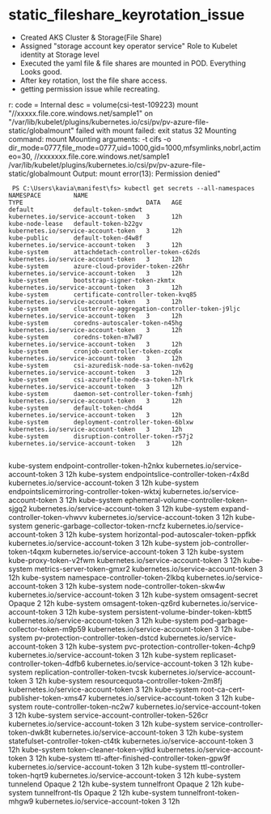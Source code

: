 # static_fileshare_keyrotation_issue

- Created AKS Cluster & Storage(File Share) 
- Assigned "storage account key operator service" Role to Kubelet identity at Storage level
- Executed the yaml file & file shares are mounted in POD. Everything Looks good.
- After key rotation, lost the file share access.
- getting permission issue while recreating.

r: code = Internal desc = volume(csi-test-109223) mount "//xxxxx.file.core.windows.net/sample1" on "/var/lib/kubelet/plugins/kubernetes.io/csi/pv/pv-azure-file-static/globalmount" failed with mount failed: exit status 32
Mounting command: mount
Mounting arguments: -t cifs -o dir_mode=0777,file_mode=0777,uid=1000,gid=1000,mfsymlinks,nobrl,actimeo=30,<masked> //xxxxxxx.file.core.windows.net/sample1 /var/lib/kubelet/plugins/kubernetes.io/csi/pv/pv-azure-file-static/globalmount
Output: mount error(13): Permission denied"
  
 ``` 
  PS C:\Users\kavia\manifest\fs> kubectl get secrets --all-namespaces
NAMESPACE         NAME                                             TYPE                                  DATA   AGE
default           default-token-smdwt                              kubernetes.io/service-account-token   3      12h
kube-node-lease   default-token-b22gv                              kubernetes.io/service-account-token   3      12h
kube-public       default-token-d4w8f                              kubernetes.io/service-account-token   3      12h
kube-system       attachdetach-controller-token-c62ds              kubernetes.io/service-account-token   3      12h
kube-system       azure-cloud-provider-token-z26hr                 kubernetes.io/service-account-token   3      12h
kube-system       bootstrap-signer-token-zkmtx                     kubernetes.io/service-account-token   3      12h
kube-system       certificate-controller-token-kvq85               kubernetes.io/service-account-token   3      12h
kube-system       clusterrole-aggregation-controller-token-j9ljc   kubernetes.io/service-account-token   3      12h
kube-system       coredns-autoscaler-token-n45hg                   kubernetes.io/service-account-token   3      12h
kube-system       coredns-token-m7w87                              kubernetes.io/service-account-token   3      12h
kube-system       cronjob-controller-token-zcq6x                   kubernetes.io/service-account-token   3      12h
kube-system       csi-azuredisk-node-sa-token-nv62g                kubernetes.io/service-account-token   3      12h
kube-system       csi-azurefile-node-sa-token-h7lrk                kubernetes.io/service-account-token   3      12h
kube-system       daemon-set-controller-token-fsmhj                kubernetes.io/service-account-token   3      12h
kube-system       default-token-chdd4                              kubernetes.io/service-account-token   3      12h
kube-system       deployment-controller-token-6blxw                kubernetes.io/service-account-token   3      12h
kube-system       disruption-controller-token-r57j2                kubernetes.io/service-account-token   3      12h
  
  ```
kube-system       endpoint-controller-token-h2nkx                  kubernetes.io/service-account-token   3      12h
kube-system       endpointslice-controller-token-r4x8d             kubernetes.io/service-account-token   3      12h
kube-system       endpointslicemirroring-controller-token-wktxj    kubernetes.io/service-account-token   3      12h
kube-system       ephemeral-volume-controller-token-sjgq2          kubernetes.io/service-account-token   3      12h
kube-system       expand-controller-token-vhwvv                    kubernetes.io/service-account-token   3      12h
kube-system       generic-garbage-collector-token-rncfz            kubernetes.io/service-account-token   3      12h
kube-system       horizontal-pod-autoscaler-token-ppfkk            kubernetes.io/service-account-token   3      12h
kube-system       job-controller-token-t4qxm                       kubernetes.io/service-account-token   3      12h
kube-system       kube-proxy-token-v2fwm                           kubernetes.io/service-account-token   3      12h
kube-system       metrics-server-token-gmxr2                       kubernetes.io/service-account-token   3      12h
kube-system       namespace-controller-token-2lkbq                 kubernetes.io/service-account-token   3      12h
kube-system       node-controller-token-skw4w                      kubernetes.io/service-account-token   3      12h
kube-system       omsagent-secret                                  Opaque                                2      12h
kube-system       omsagent-token-qz6rd                             kubernetes.io/service-account-token   3      12h
kube-system       persistent-volume-binder-token-kbtt5             kubernetes.io/service-account-token   3      12h
kube-system       pod-garbage-collector-token-m9p59                kubernetes.io/service-account-token   3      12h
kube-system       pv-protection-controller-token-dstcd             kubernetes.io/service-account-token   3      12h
kube-system       pvc-protection-controller-token-4chp9            kubernetes.io/service-account-token   3      12h
kube-system       replicaset-controller-token-4dfb6                kubernetes.io/service-account-token   3      12h
kube-system       replication-controller-token-tvcsk               kubernetes.io/service-account-token   3      12h
kube-system       resourcequota-controller-token-2m8fj             kubernetes.io/service-account-token   3      12h
kube-system       root-ca-cert-publisher-token-xms47               kubernetes.io/service-account-token   3      12h
kube-system       route-controller-token-nc2w7                     kubernetes.io/service-account-token   3      12h
kube-system       service-account-controller-token-526cr           kubernetes.io/service-account-token   3      12h
kube-system       service-controller-token-dwk8t                   kubernetes.io/service-account-token   3      12h
kube-system       statefulset-controller-token-ct4tk               kubernetes.io/service-account-token   3      12h
kube-system       token-cleaner-token-vjtkd                        kubernetes.io/service-account-token   3      12h
kube-system       ttl-after-finished-controller-token-gpw9f        kubernetes.io/service-account-token   3      12h
kube-system       ttl-controller-token-hqrt9                       kubernetes.io/service-account-token   3      12h
kube-system       tunnelend                                        Opaque                                2      12h
kube-system       tunnelfront                                      Opaque                                2      12h
kube-system       tunnelfront-tls                                  Opaque                                2      12h
kube-system       tunnelfront-token-mhgw9                          kubernetes.io/service-account-token   3      12h
